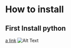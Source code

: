 # How to install
## First Install python
[a link](https://www.python.org/downloads/release/python-3100/)
![Alt Text](https://raw.githubusercontent.com/<username>/<repository>/<branch>/<path-to-image>)
